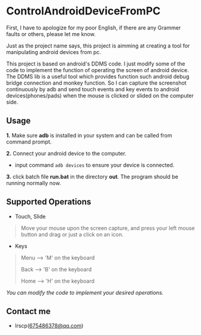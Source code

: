 ControlAndroidDeviceFromPC
==========================

First, I have to apologize for my poor English, if there are any Grammer faults or others, please let me know.


Just as the project name says, this project is aimming at creating a tool for manipulating android devices from pc.

This project is based on android's DDMS code. I just modify some of the code to implement the function of operating the screen of android device. The DDMS lib is a useful tool which provides function such android debug bridge connection and monkey function. So I can capture the screenshot continuously by adb and send touch events and key events to android devices(phones/pads) when the mouse is clicked or slided on the computer side.

Usage
-----

__1.__ Make sure **adb** is installed in your system and can be called from command prompt.

__2.__ Connect your android device to the computer.
* input command `adb devices` to ensure your device is connected.

__3.__ click batch file **run.bat** in the directory **out**. The program should be running normally now.


Supported Operations
--------------------
- Touch, Slide
> Move your mouse upon the screen capture, and press your left mouse button and drag or just a click on an icon.

- Keys
> Menu --> 'M' on the keyboard
> 
> Back --> 'B' on the keyboard
> 
> Home --> 'H' on the keyboard

*You can modify the code to implement your desired operations.*

Contact me
----------
* lrscp(675486378@qq.com)
